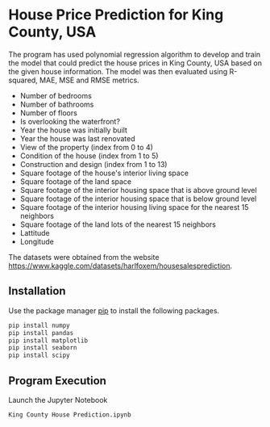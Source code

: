 # House Price Prediction for King County, USA

The program has used polynomial regression algorithm to develop and train the model that could predict the house prices in King County, USA based on the given house information. The model was then evaluated using R-squared, MAE, MSE and RMSE metrics.

- Number of bedrooms
- Number of bathrooms
- Number of floors
- Is overlooking the waterfront?
- Year the house was initially built
- Year the house was last renovated
- View of the property (index from 0 to 4)
- Condition of the house (index from 1 to 5)
- Construction and design (index from 1 to 13)
- Square footage of the house's interior living space
- Square footage of the land space
- Square footage of the interior housing space that is above ground level
- Square footage of the interior housing space that is below ground level
- Square footage of the interior housing living space for the nearest 15 neighbors
- Square footage of the land lots of the nearest 15 neighbors
- Lattitude
- Longitude

The datasets were obtained from the website https://www.kaggle.com/datasets/harlfoxem/housesalesprediction.

## Installation

Use the package manager [pip](https://pip.pypa.io/en/stable/) to install the following packages.
```bash
pip install numpy
pip install pandas
pip install matplotlib
pip install seaborn
pip install scipy
```

## Program Execution
Launch the Jupyter Notebook
```bash
King County House Prediction.ipynb
```